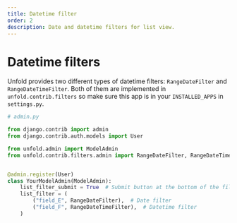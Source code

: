 ```yaml
---
title: Datetime filter
order: 2
description: Date and datetime filters for list view.
---
```


# Datetime filters

Unfold provides two different types of datetime filters: `RangeDateFilter` and `RangeDateTimeFilter`. Both of them are implemented in `unfold.contrib.filters` so make sure this app is in your `INSTALLED_APPS` in `settings.py`.

```python
# admin.py

from django.contrib import admin
from django.contrib.auth.models import User

from unfold.admin import ModelAdmin
from unfold.contrib.filters.admin import RangeDateFilter, RangeDateTimeFilter


@admin.register(User)
class YourModelAdmin(ModelAdmin):
    list_filter_submit = True  # Submit button at the bottom of the filter
    list_filter = (
        ("field_E", RangeDateFilter),  # Date filter
        ("field_F", RangeDateTimeFilter),  # Datetime filter
    )
```
